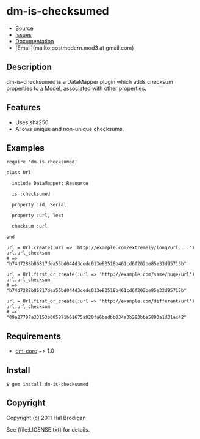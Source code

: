 # dm-is-checksumed

* [Source](http://github.com/postmodern/dm-is-checksumed)
* [Issues](http://github.com/postmodern/dm-is-checksumed/issues)
* [Documentation](http://rubydoc.info/gems/dm-is-checksumed/frames)
* [Email](mailto:postmodern.mod3 at gmail.com)

## Description

dm-is-checksumed is a DataMapper plugin which adds checksum properties to a
Model, associated with other properties.

## Features

* Uses sha256
* Allows unique and non-unique checksums.

## Examples

    require 'dm-is-checksumed'

    class Url

      include DataMapper::Resource

      is :checksumed

      property :id, Serial

      property :url, Text

      checksum :url

    end

    url = Url.create(:url => 'http://example.com/extremely/long/url....')
    url.url_checksum
    # => "b74d7288b86817dea55bd044d3cedc013e83518b461cd6f202be85e33d95715b"

    url = Url.first_or_create(:url => 'http://example.com/same/huge/url')
    url.url_checksum
    # => "b74d7288b86817dea55bd044d3cedc013e83518b461cd6f202be85e33d95715b"

    url = Url.first_or_create(:url => 'http://example.com/different/url')
    url.url_checksum
    # => "09a27797a33153b005871b61675a920fa6bedbb034a3b283bbe5803a1d31ac42"

## Requirements

* [dm-core](http://github.com/datamapper/dm-core) ~> 1.0

## Install

    $ gem install dm-is-checksumed

## Copyright

Copyright (c) 2011 Hal Brodigan

See {file:LICENSE.txt} for details.
